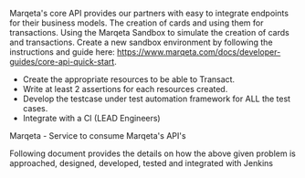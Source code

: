 Marqeta's core API provides our partners with easy to integrate endpoints for their business models. The creation of cards and using them for transactions. Using the Marqeta Sandbox to simulate the creation of cards and transactions.
Create a new sandbox environment by following the instructions and guide here: https://www.marqeta.com/docs/developer-guides/core-api-quick-start.

- Create the appropriate resources to be able to Transact.
- Write at least 2 assertions for each resources created.
- Develop the testcase under test automation framework for ALL the test cases.
- Integrate with a CI (LEAD Engineers)


Marqeta - Service to consume Marqeta's API's

Following document provides the details on how the above given problem is approached, designed, developed, tested and integrated with Jenkins
